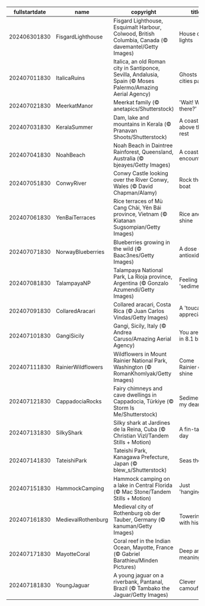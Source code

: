 |fullstartdate|name|copyright|title|image|
|--|--|--|--|--|
202406301830|FisgardLighthouse|Fisgard Lighthouse, Esquimalt Harbour, Colwood, British Columbia, Canada (© davemantel/Getty Images)|House of lights|![](/en-IN/2024/07/202406301830FisgardLighthouse.jpg)|
202407011830|ItalicaRuins|Italica, an old Roman city in Santiponce, Sevilla, Andalusia, Spain (© Moses Palermo/Amazing Aerial Agency)|Ghosts of cities past|![](/en-IN/2024/07/202407011830ItalicaRuins.jpg)|
202407021830|MeerkatManor|Meerkat family (© anetapics/Shutterstock)|'Wait! Who's there?'|![](/en-IN/2024/07/202407021830MeerkatManor.jpg)|
202407031830|KeralaSummer|Dam, lake and mountains in Kerala (© Pranavan Shoots/Shutterstock)|A coast above the rest|![](/en-IN/2024/07/202407031830KeralaSummer.jpg)|
202407041830|NoahBeach|Noah Beach in Daintree Rainforest, Queensland, Australia (© bjeayes/Getty Images)|A coastal encounter|![](/en-IN/2024/07/202407041830NoahBeach.jpg)|
202407051830|ConwyRiver|Conwy Castle looking over the River Conwy, Wales (© David Chapman/Alamy)|Rock the boat|![](/en-IN/2024/07/202407051830ConwyRiver.jpg)|
202407061830|YenBaiTerraces|Rice terraces of Mù Cang Chải, Yên Bái province, Vietnam (© Kiatanan Sugsompian/Getty Images)|Rice and shine|![](/en-IN/2024/07/202407061830YenBaiTerraces.jpg)|
202407071830|NorwayBlueberries|Blueberries growing in the wild (© Baac3nes/Getty Images)|A dose of antioxidants|![](/en-IN/2024/07/202407071830NorwayBlueberries.jpg)|
202407081830|TalampayaNP|Talampaya National Park, La Rioja province, Argentina (© Gonzalo Azumendi/Getty Images)|Feeling 'sedimental'?|![](/en-IN/2024/07/202407081830TalampayaNP.jpg)|
202407091830|CollaredAracari|Collared aracari, Costa Rica (© Juan Carlos Vindas/Getty Images)|A 'toucan' of appreciation|![](/en-IN/2024/07/202407091830CollaredAracari.jpg)|
202407101830|GangiSicily|Gangi, Sicily, Italy (© Andrea Caruso/Amazing Aerial Agency)|You are one in 8.1 billion|![](/en-IN/2024/07/202407101830GangiSicily.jpg)|
202407111830|RainierWildflowers|Wildflowers in Mount Rainier National Park, Washington (© RomanKhomlyak/Getty Images)|Come Rainier or shine|![](/en-IN/2024/07/202407111830RainierWildflowers.jpg)|
202407121830|CappadociaRocks|Fairy chimneys and cave dwellings in Cappadocia, Türkiye (© Storm Is Me/Shutterstock)|Sedimentary, my dear|![](/en-IN/2024/07/202407121830CappadociaRocks.jpg)|
202407131830|SilkyShark|Silky shark at Jardines de la Reina, Cuba (© Christian Vizl/Tandem Stills + Motion)|A fin-tastic day|![](/en-IN/2024/07/202407131830SilkyShark.jpg)|
202407141830|TateishiPark|Tateishi Park, Kanagawa Prefecture, Japan (© blew_s/Shutterstock)|Seas the day|![](/en-IN/2024/07/202407141830TateishiPark.jpg)|
202407151830|HammockCamping|Hammock camping on a lake in Central Florida (© Mac Stone/Tandem Stills + Motion)|Just 'hanging' out|![](/en-IN/2024/07/202407151830HammockCamping.jpg)|
202407161830|MedievalRothenburg|Medieval city of Rothenburg ob der Tauber, Germany (© kanuman/Getty Images)|Towering with history|![](/en-IN/2024/07/202407161830MedievalRothenburg.jpg)|
202407171830|MayotteCoral|Coral reef in the Indian Ocean, Mayotte, France (© Gabriel Barathieu/Minden Pictures)|Deep and meaningful|![](/en-IN/2024/07/202407171830MayotteCoral.jpg)|
202407181830|YoungJaguar|A young jaguar on a riverbank, Pantanal, Brazil (© Tambako the Jaguar/Getty Images)|Clever camouflage|![](/en-IN/2024/07/202407181830YoungJaguar.jpg)|

